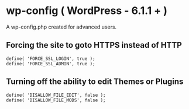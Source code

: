 # wp-config ( WordPress - 6.1.1 + )
A wp-config.php created for advanced users.

## Forcing the site to goto HTTPS instead of HTTP

````
define( 'FORCE_SSL_LOGIN', true );
define( 'FORCE_SSL_ADMIN', true );
````

## Turning off the ability to edit Themes or Plugins
````
define( 'DISALLOW_FILE_EDIT', false );
define( 'DISALLOW_FILE_MODS', false );
````
